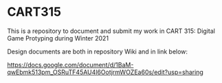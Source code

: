 # CART315
This is a repository to document and submit my work in CART 315: Digital Game Protyping during Winter 2021

Design documents are both in repository Wiki and in link below:

https://docs.google.com/document/d/1BaM-qwEbmk513pm_OSRuTF45AU4l6OotjrmWOZEa60s/edit?usp=sharing
